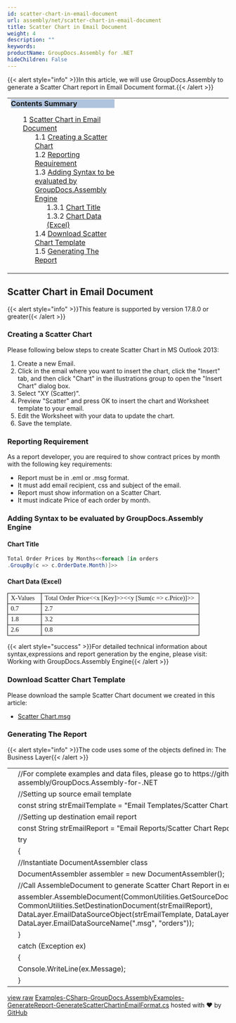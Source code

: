 ```yaml
---
id: scatter-chart-in-email-document
url: assembly/net/scatter-chart-in-email-document
title: Scatter Chart in Email Document
weight: 4
description: ""
keywords: 
productName: GroupDocs.Assembly for .NET
hideChildren: False
---
```

{{< alert style="info" >}}In this article, we will use GroupDocs.Assembly to generate a Scatter Chart report in Email Document format.{{< /alert >}}

<table class="sectionMacro" border="0" cellpadding="5" cellspacing="0" width="100%"><tbody><tr><td valign="top" width="50%"><div class="panel" style="border-top-width: 1px; border-right-width: 1px; border-bottom-width: 1px; border-left-width: 1px;"><div class="panelHeader" style="border-bottom-width: 1px; background-color: rgb(176, 196, 222);"><b>Contents Summary</b></div><div class="panelContent"><style type="text/css">div.rbtoc1593026665623 { padding-top: 0px; padding-right: 0px; padding-bottom: 0px; padding-left: 0px; }div.rbtoc1593026665623 ul { list-style-type: none; list-style-image: none; margin-left: 0px; }div.rbtoc1593026665623 li { margin-left: 0px; padding-left: 0px; }</style><div class="toc rbtoc1593026665623"><ul class="toc-indentation"><li><span class="TOCOutline">1</span> <a href="#ScatterChartinEmailDocument-ScatterChartinEmailDocument">Scatter Chart in Email Document</a><ul class="toc-indentation"><li><span class="TOCOutline">1.1</span> <a href="#ScatterChartinEmailDocument-CreatingaScatterChart">Creating a Scatter Chart</a></li><li><span class="TOCOutline">1.2</span> <a href="#ScatterChartinEmailDocument-ReportingRequirement">Reporting Requirement</a></li><li><span class="TOCOutline">1.3</span> <a href="#ScatterChartinEmailDocument-AddingSyntaxtobeevaluatedbyGroupDocs.AssemblyEngine">Adding Syntax to be evaluated by GroupDocs.Assembly Engine</a><ul class="toc-indentation"><li><span class="TOCOutline">1.3.1</span> <a href="#ScatterChartinEmailDocument-ChartTitle">Chart Title</a></li><li><span class="TOCOutline">1.3.2</span> <a href="#ScatterChartinEmailDocument-ChartData(Excel)">Chart Data (Excel)</a></li></ul></li><li><span class="TOCOutline">1.4</span> <a href="#ScatterChartinEmailDocument-DownloadScatterChartTemplate">Download Scatter Chart Template</a></li><li><span class="TOCOutline">1.5</span> <a href="#ScatterChartinEmailDocument-GeneratingTheReport">Generating The Report</a></li></ul></li></ul></div></div></div></td><td valign="top" width="15%"></td><td valign="top" width="35%"></td></tr></tbody></table>

## Scatter Chart in Email Document

{{< alert style="info" >}}This feature is supported by version 17.8.0 or greater{{< /alert >}}

### Creating a Scatter Chart

Please following below steps to create Scatter Chart in MS Outlook 2013:

1.  Create a new Email.
2.  Click in the email where you want to insert the chart, click the "Insert" tab, and then click "Chart" in the illustrations group to open the "Insert Chart" dialog box.
3.  Select "XY (Scatter)".
4.  Preview "Scatter" and press OK to insert the chart and Worksheet template to your email.
5.  Edit the Worksheet with your data to update the chart.
6.  Save the template.

### Reporting Requirement

As a report developer, you are required to show contract prices by month with the following key requirements:

*   Report must be in .eml or .msg format.
*   It must add email recipient, css and subject of the email.
*   Report must show information on a Scatter Chart.
*   It must indicate Price of each order by month.

### Adding Syntax to be evaluated by GroupDocs.Assembly Engine

#### Chart Title

```csharp
Total Order Prices by Months<<foreach [in orders
.GroupBy(c => c.OrderDate.Month)]>>

```

#### Chart Data (Excel)

<table cellspacing="0" cellpadding="0" style="border-collapse: collapse; margin-left: 0pt;"><tbody><tr style="height: 15pt;"><td style="border-bottom-color: rgb(0, 0, 0); border-bottom-style: solid; border-bottom-width: 0.75pt; border-left-color: rgb(0, 0, 0); border-left-style: solid; border-left-width: 0.75pt; border-right-color: rgb(0, 0, 0); border-right-style: solid; border-right-width: 0.75pt; border-top-color: rgb(0, 0, 0); border-top-style: solid; border-top-width: 0.75pt; padding-left: 5.03pt; padding-right: 5.03pt; vertical-align: top; width: 47.2pt;"><p style="margin-top: 0pt; margin-right: 0pt; margin-bottom: 0pt; margin-left: 0pt;"><span style="font-family: Calibri; font-size: 11pt;">X-Values</span></p></td><td style="border-bottom-color: rgb(0, 0, 0); border-bottom-style: solid; border-bottom-width: 0.75pt; border-left-color: rgb(0, 0, 0); border-left-style: solid; border-left-width: 0.75pt; border-right-color: rgb(0, 0, 0); border-right-style: solid; border-right-width: 0.75pt; border-top-color: rgb(0, 0, 0); border-top-style: solid; border-top-width: 0.75pt; padding-left: 5.03pt; padding-right: 5.03pt; vertical-align: top; width: 258.2pt;"><p style="margin-top: 0pt; margin-right: 0pt; margin-bottom: 0pt; margin-left: 0pt;"><span style="font-family: Calibri; font-size: 11pt;">Total Order Price&lt;&lt;x [Key]&gt;&gt;&lt;&lt;y [Sum(c =&gt; </span><span style="font-family: Calibri; font-size: 11pt;">c.Price</span><span style="font-family: Calibri; font-size: 11pt;">)]&gt;&gt;</span></p></td></tr><tr style="height: 15pt;"><td style="border-bottom-color: rgb(0, 0, 0); border-bottom-style: solid; border-bottom-width: 0.75pt; border-left-color: rgb(0, 0, 0); border-left-style: solid; border-left-width: 0.75pt; border-right-color: rgb(0, 0, 0); border-right-style: solid; border-right-width: 0.75pt; border-top-color: rgb(0, 0, 0); border-top-style: solid; border-top-width: 0.75pt; padding-left: 5.03pt; padding-right: 5.03pt; vertical-align: top; width: 47.2pt;"><p style="margin-top: 0pt; margin-right: 0pt; margin-bottom: 0pt; margin-left: 0pt;"><span style="font-family: Calibri; font-size: 11pt;">0.7</span></p></td><td style="border-bottom-color: rgb(0, 0, 0); border-bottom-style: solid; border-bottom-width: 0.75pt; border-left-color: rgb(0, 0, 0); border-left-style: solid; border-left-width: 0.75pt; border-right-color: rgb(0, 0, 0); border-right-style: solid; border-right-width: 0.75pt; border-top-color: rgb(0, 0, 0); border-top-style: solid; border-top-width: 0.75pt; padding-left: 5.03pt; padding-right: 5.03pt; vertical-align: top; width: 258.2pt;"><p style="margin-top: 0pt; margin-right: 0pt; margin-bottom: 0pt; margin-left: 0pt;"><span style="font-family: Calibri; font-size: 11pt;">2.7</span></p></td></tr><tr style="height: 15pt;"><td style="border-bottom-color: rgb(0, 0, 0); border-bottom-style: solid; border-bottom-width: 0.75pt; border-left-color: rgb(0, 0, 0); border-left-style: solid; border-left-width: 0.75pt; border-right-color: rgb(0, 0, 0); border-right-style: solid; border-right-width: 0.75pt; border-top-color: rgb(0, 0, 0); border-top-style: solid; border-top-width: 0.75pt; padding-left: 5.03pt; padding-right: 5.03pt; vertical-align: top; width: 47.2pt;"><p style="margin-top: 0pt; margin-right: 0pt; margin-bottom: 0pt; margin-left: 0pt;"><span style="font-family: Calibri; font-size: 11pt;">1.8</span></p></td><td style="border-bottom-color: rgb(0, 0, 0); border-bottom-style: solid; border-bottom-width: 0.75pt; border-left-color: rgb(0, 0, 0); border-left-style: solid; border-left-width: 0.75pt; border-right-color: rgb(0, 0, 0); border-right-style: solid; border-right-width: 0.75pt; border-top-color: rgb(0, 0, 0); border-top-style: solid; border-top-width: 0.75pt; padding-left: 5.03pt; padding-right: 5.03pt; vertical-align: top; width: 258.2pt;"><p style="margin-top: 0pt; margin-right: 0pt; margin-bottom: 0pt; margin-left: 0pt;"><span style="font-family: Calibri; font-size: 11pt;">3.2</span></p></td></tr><tr style="height: 15pt;"><td style="border-bottom-color: rgb(0, 0, 0); border-bottom-style: solid; border-bottom-width: 0.75pt; border-left-color: rgb(0, 0, 0); border-left-style: solid; border-left-width: 0.75pt; border-right-color: rgb(0, 0, 0); border-right-style: solid; border-right-width: 0.75pt; border-top-color: rgb(0, 0, 0); border-top-style: solid; border-top-width: 0.75pt; padding-left: 5.03pt; padding-right: 5.03pt; vertical-align: top; width: 47.2pt;"><p style="margin-top: 0pt; margin-right: 0pt; margin-bottom: 0pt; margin-left: 0pt;"><span style="font-family: Calibri; font-size: 11pt;">2.6</span></p></td><td style="border-bottom-color: rgb(0, 0, 0); border-bottom-style: solid; border-bottom-width: 0.75pt; border-left-color: rgb(0, 0, 0); border-left-style: solid; border-left-width: 0.75pt; border-right-color: rgb(0, 0, 0); border-right-style: solid; border-right-width: 0.75pt; border-top-color: rgb(0, 0, 0); border-top-style: solid; border-top-width: 0.75pt; padding-left: 5.03pt; padding-right: 5.03pt; vertical-align: top; width: 258.2pt;"><p style="margin-top: 0pt; margin-right: 0pt; margin-bottom: 0pt; margin-left: 0pt;"><span style="font-family: Calibri; font-size: 11pt;">0.8</span></p></td></tr></tbody></table>

  
{{< alert style="success" >}}For detailed technical information about syntax,expressions and report generation by the engine, please visit: Working with GroupDocs.Assembly Engine{{< /alert >}}

### Download Scatter Chart Template

Please download the sample Scatter Chart document we created in this article:

*   [Scatter Chart.msg](https://github.com/groupdocs-assembly/GroupDocs.Assembly-for-.NET/raw/master/Examples/Data/Source/Email%20Templates/Scatter%20Chart.msg?raw=true)

### Generating The Report

{{< alert style="info" >}}The code uses some of the objects defined in: The Business Layer{{< /alert >}}

<table class="highlight tab-size js-file-line-container" data-tab-size="8" data-paste-markdown-skip=""><tbody><tr><td id="file-examples-csharp-groupdocs-assemblyexamples-generatereport-generatescatterchartinemailformat-cs-L1" class="blob-num js-line-number" data-line-number="1"></td><td id="file-examples-csharp-groupdocs-assemblyexamples-generatereport-generatescatterchartinemailformat-cs-LC1" class="blob-code blob-code-inner js-file-line"><span class="pl-c"><span class="pl-c">//</span>For complete examples and data files, please go to https://github.com/groupdocs-assembly/GroupDocs.Assembly-for-.NET</span></td></tr><tr><td id="file-examples-csharp-groupdocs-assemblyexamples-generatereport-generatescatterchartinemailformat-cs-L2" class="blob-num js-line-number" data-line-number="2"></td><td id="file-examples-csharp-groupdocs-assemblyexamples-generatereport-generatescatterchartinemailformat-cs-LC2" class="blob-code blob-code-inner js-file-line"><span class="pl-c"><span class="pl-c">//</span>Setting up source email template</span></td></tr><tr><td id="file-examples-csharp-groupdocs-assemblyexamples-generatereport-generatescatterchartinemailformat-cs-L3" class="blob-num js-line-number" data-line-number="3"></td><td id="file-examples-csharp-groupdocs-assemblyexamples-generatereport-generatescatterchartinemailformat-cs-LC3" class="blob-code blob-code-inner js-file-line"><span class="pl-k">const</span> <span class="pl-k">string</span> <span class="pl-smi">strEmailTemplate</span> <span class="pl-k">=</span> <span class="pl-s"><span class="pl-pds">"</span>Email Templates/Scatter Chart.msg<span class="pl-pds">"</span></span>;</td></tr><tr><td id="file-examples-csharp-groupdocs-assemblyexamples-generatereport-generatescatterchartinemailformat-cs-L4" class="blob-num js-line-number" data-line-number="4"></td><td id="file-examples-csharp-groupdocs-assemblyexamples-generatereport-generatescatterchartinemailformat-cs-LC4" class="blob-code blob-code-inner js-file-line"><span class="pl-c"><span class="pl-c">//</span>Setting up destination email report</span></td></tr><tr><td id="file-examples-csharp-groupdocs-assemblyexamples-generatereport-generatescatterchartinemailformat-cs-L5" class="blob-num js-line-number" data-line-number="5"></td><td id="file-examples-csharp-groupdocs-assemblyexamples-generatereport-generatescatterchartinemailformat-cs-LC5" class="blob-code blob-code-inner js-file-line"><span class="pl-k">const</span> <span class="pl-en">String</span> <span class="pl-smi">strEmailReport</span> <span class="pl-k">=</span> <span class="pl-s"><span class="pl-pds">"</span>Email Reports/Scatter Chart Report.msg<span class="pl-pds">"</span></span>;</td></tr><tr><td id="file-examples-csharp-groupdocs-assemblyexamples-generatereport-generatescatterchartinemailformat-cs-L6" class="blob-num js-line-number" data-line-number="6"></td><td id="file-examples-csharp-groupdocs-assemblyexamples-generatereport-generatescatterchartinemailformat-cs-LC6" class="blob-code blob-code-inner js-file-line"><span class="pl-k">try</span></td></tr><tr><td id="file-examples-csharp-groupdocs-assemblyexamples-generatereport-generatescatterchartinemailformat-cs-L7" class="blob-num js-line-number" data-line-number="7"></td><td id="file-examples-csharp-groupdocs-assemblyexamples-generatereport-generatescatterchartinemailformat-cs-LC7" class="blob-code blob-code-inner js-file-line">{</td></tr><tr><td id="file-examples-csharp-groupdocs-assemblyexamples-generatereport-generatescatterchartinemailformat-cs-L8" class="blob-num js-line-number" data-line-number="8"></td><td id="file-examples-csharp-groupdocs-assemblyexamples-generatereport-generatescatterchartinemailformat-cs-LC8" class="blob-code blob-code-inner js-file-line"><span class="pl-c"><span class="pl-c">//</span>Instantiate DocumentAssembler class</span></td></tr><tr><td id="file-examples-csharp-groupdocs-assemblyexamples-generatereport-generatescatterchartinemailformat-cs-L9" class="blob-num js-line-number" data-line-number="9"></td><td id="file-examples-csharp-groupdocs-assemblyexamples-generatereport-generatescatterchartinemailformat-cs-LC9" class="blob-code blob-code-inner js-file-line"><span class="pl-en">DocumentAssembler</span> <span class="pl-smi">assembler</span> <span class="pl-k">=</span> <span class="pl-k">new</span> <span class="pl-en">DocumentAssembler</span>();</td></tr><tr><td id="file-examples-csharp-groupdocs-assemblyexamples-generatereport-generatescatterchartinemailformat-cs-L10" class="blob-num js-line-number" data-line-number="10"></td><td id="file-examples-csharp-groupdocs-assemblyexamples-generatereport-generatescatterchartinemailformat-cs-LC10" class="blob-code blob-code-inner js-file-line"><span class="pl-c"><span class="pl-c">//</span>Call AssembleDocument to generate Scatter Chart Report in email format</span></td></tr><tr><td id="file-examples-csharp-groupdocs-assemblyexamples-generatereport-generatescatterchartinemailformat-cs-L11" class="blob-num js-line-number" data-line-number="11"></td><td id="file-examples-csharp-groupdocs-assemblyexamples-generatereport-generatescatterchartinemailformat-cs-LC11" class="blob-code blob-code-inner js-file-line"><span class="pl-smi">assembler</span>.<span class="pl-en">AssembleDocument</span>(<span class="pl-smi">CommonUtilities</span>.<span class="pl-en">GetSourceDocument</span>(<span class="pl-smi">strEmailTemplate</span>), <span class="pl-smi">CommonUtilities</span>.<span class="pl-en">SetDestinationDocument</span>(<span class="pl-smi">strEmailReport</span>), <span class="pl-smi">DataLayer</span>.<span class="pl-en">EmailDataSourceObject</span>(<span class="pl-smi">strEmailTemplate</span>, <span class="pl-smi">DataLayer</span>.<span class="pl-en">GetOrdersData</span>()), <span class="pl-smi">DataLayer</span>.<span class="pl-en">EmailDataSourceName</span>(<span class="pl-s"><span class="pl-pds">"</span>.msg<span class="pl-pds">"</span></span>, <span class="pl-s"><span class="pl-pds">"</span>orders<span class="pl-pds">"</span></span>));</td></tr><tr><td id="file-examples-csharp-groupdocs-assemblyexamples-generatereport-generatescatterchartinemailformat-cs-L12" class="blob-num js-line-number" data-line-number="12"></td><td id="file-examples-csharp-groupdocs-assemblyexamples-generatereport-generatescatterchartinemailformat-cs-LC12" class="blob-code blob-code-inner js-file-line">}</td></tr><tr><td id="file-examples-csharp-groupdocs-assemblyexamples-generatereport-generatescatterchartinemailformat-cs-L13" class="blob-num js-line-number" data-line-number="13"></td><td id="file-examples-csharp-groupdocs-assemblyexamples-generatereport-generatescatterchartinemailformat-cs-LC13" class="blob-code blob-code-inner js-file-line"><span class="pl-k">catch</span> (<span class="pl-en">Exception</span> <span class="pl-smi">ex</span>)</td></tr><tr><td id="file-examples-csharp-groupdocs-assemblyexamples-generatereport-generatescatterchartinemailformat-cs-L14" class="blob-num js-line-number" data-line-number="14"></td><td id="file-examples-csharp-groupdocs-assemblyexamples-generatereport-generatescatterchartinemailformat-cs-LC14" class="blob-code blob-code-inner js-file-line">{</td></tr><tr><td id="file-examples-csharp-groupdocs-assemblyexamples-generatereport-generatescatterchartinemailformat-cs-L15" class="blob-num js-line-number" data-line-number="15"></td><td id="file-examples-csharp-groupdocs-assemblyexamples-generatereport-generatescatterchartinemailformat-cs-LC15" class="blob-code blob-code-inner js-file-line"><span class="pl-smi">Console</span>.<span class="pl-en">WriteLine</span>(<span class="pl-smi">ex</span>.<span class="pl-smi">Message</span>);</td></tr><tr><td id="file-examples-csharp-groupdocs-assemblyexamples-generatereport-generatescatterchartinemailformat-cs-L16" class="blob-num js-line-number" data-line-number="16"></td><td id="file-examples-csharp-groupdocs-assemblyexamples-generatereport-generatescatterchartinemailformat-cs-LC16" class="blob-code blob-code-inner js-file-line">}</td></tr></tbody></table>

[view raw](https://gist.github.com/rida-fatima-aspose/2b13b635e5b76ca49e8080eacc683c47/raw/702007429e57369d6a0a5b8fb6c791c50eafa364/Examples-CSharp-GroupDocs.AssemblyExamples-GenerateReport-GenerateScatterChartinEmailFormat.cs) [Examples-CSharp-GroupDocs.AssemblyExamples-GenerateReport-GenerateScatterChartinEmailFormat.cs](https://gist.github.com/rida-fatima-aspose/2b13b635e5b76ca49e8080eacc683c47#file-examples-csharp-groupdocs-assemblyexamples-generatereport-generatescatterchartinemailformat-cs) hosted with ❤ by [GitHub](https://github.com)
